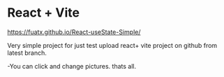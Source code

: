 # React + Vite
https://fuatx.github.io/React-useState-Simple/

Very simple project for just test upload react+ vite project on github from latest branch.

-You can click and change pictures. thats all.
